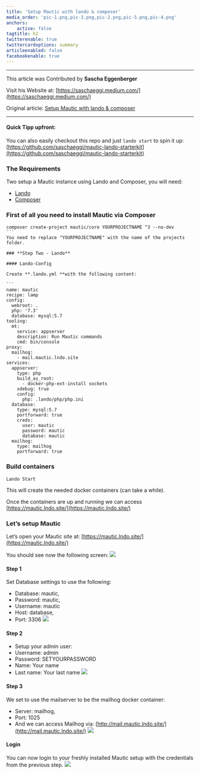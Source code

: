 ```yaml
---
title: 'Setup Mautic with lando & composer'
media_order: 'pic-1.png,pic-3.png,pic-2.png,pic-5.png,pic-4.png'
anchors:
    active: false
tagtitle: h2
twitterenable: true
twittercardoptions: summary
articleenabled: false
facebookenable: true
---
```


---
This article was Contributed by **Sascha Eggenberger**

Visit his Website at: [https://saschaeggi.medium.com/](https://saschaeggi.medium.com/)

Original article: [Setup Mautic with lando & composer](https://saschaeggi.medium.com/setup-mautic-with-lando-13eeff315c23)

---

#### Quick Tipp upfront:
You can also easily checkout this repo and just ```lando start``` to spin it up: [https://github.com/saschaeggi/mautic-lando-starterkit](https://github.com/saschaeggi/mautic-lando-starterkit)

### **The Requirements**
Two setup a Mautic instance using Lando and Composer, you will need:
* [Lando](https://docs.lando.dev/)
* [Composer](https://getcomposer.org/)

### **First of all you need to install Mautic via Composer**

````
composer create-project mautic/core YOURPROJECTNAME ^3 --no-dev
```
You need to replace "YOURPROJECTNAME" with the name of the projects folder.

### **Step Two - Lando**

#### Lando-Config

Create **.lando.yml **with the following content:

```
name: mautic
recipe: lamp
config:
  webroot: .
  php: '7.3'
  database: mysql:5.7
tooling:
  mt:
    service: appserver
    description: Run Mautic commands
    cmd: bin/console
proxy:
  mailhog:
    - mail.mautic.lndo.site
services:
  appserver:
    type: php
    build_as_root:
      - docker-php-ext-install sockets
    xdebug: true
    config:
      php: .lando/php/php.ini
  database:
    type: mysql:5.7
    portforward: true
    creds:
      user: mautic
      password: mautic
      database: mautic
  mailhog:
    type: mailhog
    portforward: true
````
### **Build containers**
```
Lando Start
```
This will create the needed docker containers (can take a while).

Once the containers are up and running we can access
[https://mautic.lndo.site/](https://mautic.lndo.site/)

### **Let’s setup Mautic**

Let’s open your Mautic site at: [https://mautic.lndo.site/](https://mautic.lndo.site/)

You should see now the following screen:
![](pic-1.png)

#### **Step 1**
Set Database settings to use the following:

* Database: mautic,
* Password: mautic,
* Username: mautic
* Host: database,
* Port: 3306
![](pic-2.png)

#### **Step 2**
* Setup your admin user:
* Username: admin
* Password: SETYOURPASSWORD
* Name: Your name
* Last name: Your last name
![](pic-3.png)

#### **Step 3**

We set to use the mailserver to be the mailhog docker container:
* Server: mailhog,
* Port: 1025
* And we can access Mailhog via: [http://mail.mautic.lndo.site/](http://mail.mautic.lndo.site/)
![](pic-4.png)

#### **Login**
You can now login to your freshly installed Mautic setup with the credentials from the previous step.
![](pic-5.png)
